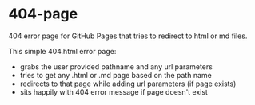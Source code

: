 # 404-page
404 error page for GitHub Pages that tries to redirect to html or md files.

This simple 404.html error page:
- grabs the user provided pathname and any url parameters
- tries to get any .html or .md page based on the path name
- redirects to that page while adding url parameters (if page exists)
- sits happily with 404 error message if page doesn't exist
